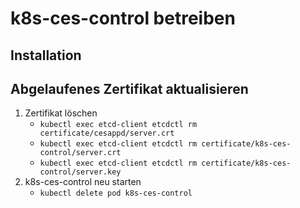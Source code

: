 # k8s-ces-control betreiben

## Installation


## Abgelaufenes Zertifikat aktualisieren
1. Zertifikat löschen
   - `kubectl exec etcd-client etcdctl rm certificate/cesappd/server.crt`
   - `kubectl exec etcd-client etcdctl rm certificate/k8s-ces-control/server.crt`
   - `kubectl exec etcd-client etcdctl rm certificate/k8s-ces-control/server.key` 
2. k8s-ces-control neu starten
   - `kubectl delete pod k8s-ces-control`